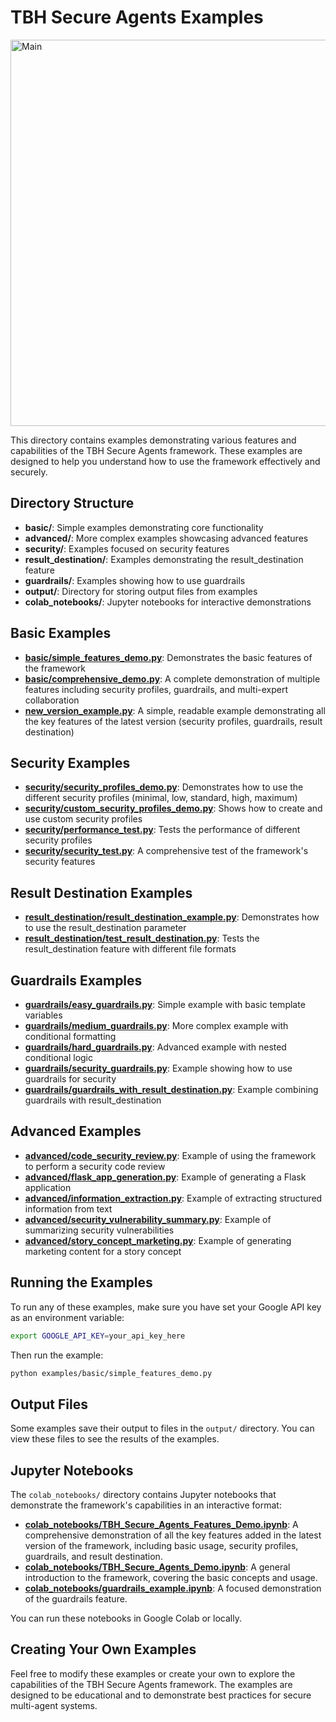 # TBH Secure Agents Examples

<img width="618" alt="Main" src="https://github.com/user-attachments/assets/dbbf5a4f-7b0b-4f43-9b37-ef77dc761ff1" />

This directory contains examples demonstrating various features and capabilities of the TBH Secure Agents framework. These examples are designed to help you understand how to use the framework effectively and securely.

## Directory Structure

- **basic/**: Simple examples demonstrating core functionality
- **advanced/**: More complex examples showcasing advanced features
- **security/**: Examples focused on security features
- **result_destination/**: Examples demonstrating the result_destination feature
- **guardrails/**: Examples showing how to use guardrails
- **output/**: Directory for storing output files from examples
- **colab_notebooks/**: Jupyter notebooks for interactive demonstrations

## Basic Examples

- **[basic/simple_features_demo.py](basic/simple_features_demo.py)**: Demonstrates the basic features of the framework
- **[basic/comprehensive_demo.py](basic/comprehensive_demo.py)**: A complete demonstration of multiple features including security profiles, guardrails, and multi-expert collaboration
- **[new_version_example.py](new_version_example.py)**: A simple, readable example demonstrating all the key features of the latest version (security profiles, guardrails, result destination)

## Security Examples

- **[security/security_profiles_demo.py](security/security_profiles_demo.py)**: Demonstrates how to use the different security profiles (minimal, low, standard, high, maximum)
- **[security/custom_security_profiles_demo.py](security/custom_security_profiles_demo.py)**: Shows how to create and use custom security profiles
- **[security/performance_test.py](security/performance_test.py)**: Tests the performance of different security profiles
- **[security/security_test.py](security/security_test.py)**: A comprehensive test of the framework's security features

## Result Destination Examples

- **[result_destination/result_destination_example.py](result_destination/result_destination_example.py)**: Demonstrates how to use the result_destination parameter
- **[result_destination/test_result_destination.py](result_destination/test_result_destination.py)**: Tests the result_destination feature with different file formats

## Guardrails Examples

- **[guardrails/easy_guardrails.py](guardrails/easy_guardrails.py)**: Simple example with basic template variables
- **[guardrails/medium_guardrails.py](guardrails/medium_guardrails.py)**: More complex example with conditional formatting
- **[guardrails/hard_guardrails.py](guardrails/hard_guardrails.py)**: Advanced example with nested conditional logic
- **[guardrails/security_guardrails.py](guardrails/security_guardrails.py)**: Example showing how to use guardrails for security
- **[guardrails/guardrails_with_result_destination.py](guardrails/guardrails_with_result_destination.py)**: Example combining guardrails with result_destination

## Advanced Examples

- **[advanced/code_security_review.py](advanced/code_security_review.py)**: Example of using the framework to perform a security code review
- **[advanced/flask_app_generation.py](advanced/flask_app_generation.py)**: Example of generating a Flask application
- **[advanced/information_extraction.py](advanced/information_extraction.py)**: Example of extracting structured information from text
- **[advanced/security_vulnerability_summary.py](advanced/security_vulnerability_summary.py)**: Example of summarizing security vulnerabilities
- **[advanced/story_concept_marketing.py](advanced/story_concept_marketing.py)**: Example of generating marketing content for a story concept

## Running the Examples

To run any of these examples, make sure you have set your Google API key as an environment variable:

```bash
export GOOGLE_API_KEY=your_api_key_here
```

Then run the example:

```bash
python examples/basic/simple_features_demo.py
```

## Output Files

Some examples save their output to files in the `output/` directory. You can view these files to see the results of the examples.

## Jupyter Notebooks

The `colab_notebooks/` directory contains Jupyter notebooks that demonstrate the framework's capabilities in an interactive format:

- **[colab_notebooks/TBH_Secure_Agents_Features_Demo.ipynb](colab_notebooks/TBH_Secure_Agents_Features_Demo.ipynb)**: A comprehensive demonstration of all the key features added in the latest version of the framework, including basic usage, security profiles, guardrails, and result destination.
- **[colab_notebooks/TBH_Secure_Agents_Demo.ipynb](colab_notebooks/TBH_Secure_Agents_Demo.ipynb)**: A general introduction to the framework, covering the basic concepts and usage.
- **[colab_notebooks/guardrails_example.ipynb](colab_notebooks/guardrails_example.ipynb)**: A focused demonstration of the guardrails feature.

You can run these notebooks in Google Colab or locally.

## Creating Your Own Examples

Feel free to modify these examples or create your own to explore the capabilities of the TBH Secure Agents framework. The examples are designed to be educational and to demonstrate best practices for secure multi-agent systems.
